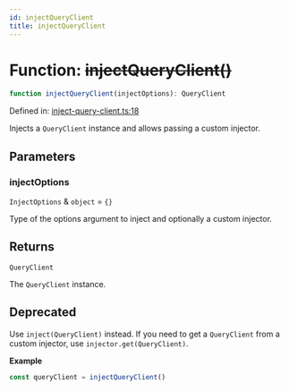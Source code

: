 ```yaml
---
id: injectQueryClient
title: injectQueryClient
---
```


<!-- DO NOT EDIT: this page is autogenerated from the type comments -->

# Function: ~~injectQueryClient()~~

```ts
function injectQueryClient(injectOptions): QueryClient
```

Defined in: [inject-query-client.ts:18](https://github.com/arnoud-dv/query/blob/main/packages/angular-query-experimental/src/inject-query-client.ts#L18)

Injects a `QueryClient` instance and allows passing a custom injector.

## Parameters

### injectOptions

`InjectOptions` & `object` = `{}`

Type of the options argument to inject and optionally a custom injector.

## Returns

`QueryClient`

The `QueryClient` instance.

## Deprecated

Use `inject(QueryClient)` instead.
If you need to get a `QueryClient` from a custom injector, use `injector.get(QueryClient)`.

**Example**

```ts
const queryClient = injectQueryClient()
```
